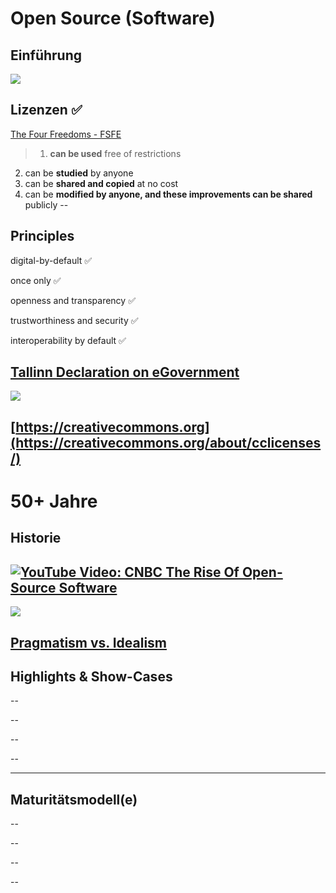 # Open Source (Software)
Einführung
--
[![](https://upload.wikimedia.org/wikipedia/commons/thumb/e/eb/Open_Source_Initiative.svg/366px-Open_Source_Initiative.svg.png)](https://opensource.org/osd/)

Lizenzen ✅
--
[The Four Freedoms - FSFE](https://fsfe.org/freesoftware/freesoftware.en.html)

> 1. **can be used** free of restrictions 
  2. can be **studied** by anyone
  3. can be **shared and copied** at no cost
  4. can be **modified by anyone, and these improvements can be shared** publicly
--
## Principles

digital-by-default ✅

once only ✅

openness and transparency ✅

trustworthiness and security ✅

interoperability by default ✅

[Tallinn Declaration on eGovernment](https://www.admin.ch/gov/de/start/dokumentation/medienmitteilungen.msg-id-68342.html)
--
[![](https://upload.wikimedia.org/wikipedia/commons/thumb/e/ea/CC_License_Overview_Matrix.jpg/600px-CC_License_Overview_Matrix.jpg)](https://commons.wikimedia.org/wiki/File:CC_License_Overview_Matrix.jpg)

[https://creativecommons.org](https://creativecommons.org/about/cclicenses/)
---
# 50+ Jahre
Historie
--
[![YouTube Video: CNBC The Rise Of Open-Source Software](https://img.youtube.com/vi/SpeDK1TPbew/0.jpg)](https://youtu.be/SpeDK1TPbew?t=135)
--
[![](https://images.unsplash.com/photo-1553484771-cc0d9b8c2b33?ixlib=rb-4.0.3&ixid=M3wxMjA3fDB8MHxwaG90by1wYWdlfHx8fGVufDB8fHx8fA%3D%3D&auto=format&fit=crop&w=800&q=80)](https://unsplash.com/de/fotos/WtXcbWXK_ww)

[Pragmatism vs. Idealism](https://github.com/todogroup/ospo-career-path/blob/main/OSPO-101/module1/README.md#pragmatism-vs-idealism)
---
Highlights & Show-Cases
--

--

--

--

--

---
Maturitätsmodell(e)
--

--

--

--

--
